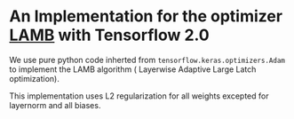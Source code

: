 # An Implementation for the optimizer [LAMB](https://arxiv.org/abs/1904.00962) with Tensorflow 2.0

We use pure python code inherted from `tensorflow.keras.optimizers.Adam` to implement the LAMB algorithm ( Layerwise Adaptive Large Latch optimization).

This implementation uses L2 regularization for all weights excepted for layernorm and all biases.
